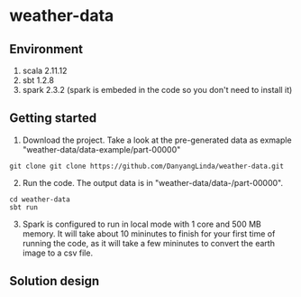 # weather-data

## Environment
1. scala 2.11.12
2. sbt 1.2.8
3. spark 2.3.2 (spark is embeded in the code so you don't need to install it)

## Getting started
1. Download the project. Take a look at the pre-generated data as exmaple "weather-data/data-example/part-00000"
```
git clone git clone https://github.com/DanyangLinda/weather-data.git
```
2. Run the code. The output data is in "weather-data/data-<timestamp>/part-00000".
```
cd weather-data
sbt run
```
3. Spark is configured to run in local mode with 1 core and 500 MB memory. It will take about 10 mininutes to finish for your first time of running the code, as it will take a few mininutes to convert the earth image to a csv file.

## Solution design

  
